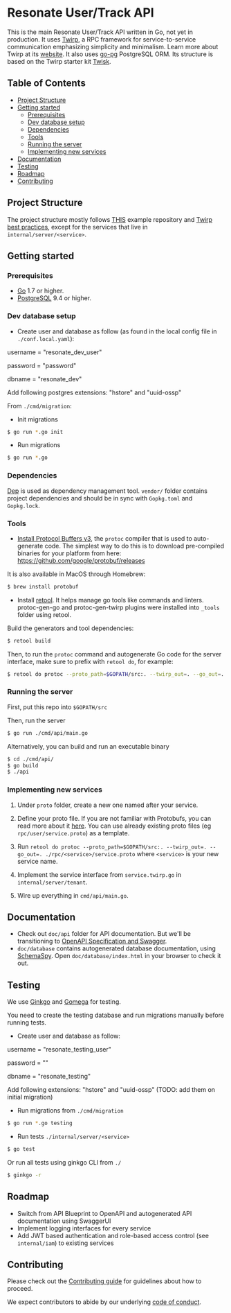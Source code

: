 # Resonate User/Track API

This is the main Resonate User/Track API written in Go, not yet in production.
It uses [Twirp](https://github.com/twitchtv/twirp), a RPC framework for service-to-service communication emphasizing simplicity and minimalism. Learn more about
Twirp at its [website](https://twitchtv.github.io/twirp/docs/intro.html).
It also uses [go-pg](https://github.com/go-pg/pg) PostgreSQL ORM.
Its structure is based on the Twirp starter kit [Twisk](https://github.com/ribice/twisk).

## Table of Contents
- [Project Structure](#project-structure)
- [Getting started](#getting-started)
    - [Prerequisites](#prerequisites)
    - [Dev database setup](#dev-database-setup)
    - [Dependencies](#dependencies)
    - [Tools](#tools)
    - [Running the server](#running-the-server)
    - [Implementing new services](#implementing-new-services)
- [Documentation](#documentation)
- [Testing](#testing)
- [Roadmap](#roadmap)
- [Contributing](#contributing)

## Project Structure

The project structure mostly follows [THIS](https://github.com/golang-standards/project-layout) example repository and [Twirp best practices](https://twitchtv.github.io/twirp/docs/best_practices.html), except for the services that live in `internal/server/<service>`.

## Getting started

### Prerequisites
- [Go](https://golang.org/) 1.7 or higher.
- [PostgreSQL](https://www.postgresql.org/) 9.4 or higher.

### Dev database setup

* Create user and database as follow (as found in the local config file in `./conf.local.yaml`):

username = "resonate_dev_user"

password = "password"

dbname = "resonate_dev"

Add following postgres extensions: "hstore" and "uuid-ossp"

From `./cmd/migration`:

* Init migrations

```sh
$ go run *.go init
```

* Run migrations

```sh
$ go run *.go
```

### Dependencies

[Dep](https://github.com/golang/dep) is used as dependency management tool.
`vendor/` folder contains project dependencies and should be in sync with `Gopkg.toml` and `Gopkg.lock`.

### Tools

* [Install Protocol Buffers v3](https://developers.google.com/protocol-buffers/docs/gotutorial),
the `protoc` compiler that is used to auto-generate code. The simplest way to do
this is to download pre-compiled binaries for your platform from here:
https://github.com/google/protobuf/releases

It is also available in MacOS through Homebrew:

```sh
$ brew install protobuf
```

* Install [retool](https://github.com/twitchtv/retool). It helps manage go tools like commands and linters.
protoc-gen-go and protoc-gen-twirp plugins were installed into `_tools` folder using retool.

Build the generators and tool dependencies:
```sh
$ retool build
```

Then, to run the `protoc` command and autogenerate Go code for the server interface, make sure to prefix with `retool do`, for example:
```sh
$ retool do protoc --proto_path=$GOPATH/src:. --twirp_out=. --go_out=. ./rpc/user/service.proto
```

### Running the server

First, put this repo into `$GOPATH/src`

Then, run the server
```sh
$ go run ./cmd/api/main.go
```

Alternatively, you can build and run an executable binary
```sh
$ cd ./cmd/api/
$ go build
$ ./api
```

### Implementing new services

1. Under `proto` folder, create a new one named after your service.

2. Define your proto file. If you are not familiar with Protobufs, you can read more about it [here](https://developers.google.com/protocol-buffers/docs/proto3). You can use already existing proto files (eg `rpc/user/service.proto`) as a template.

3. Run `retool do protoc --proto_path=$GOPATH/src:. --twirp_out=. --go_out=. ./rpc/<service>/service.proto` where `<service>` is your new service name.

4. Implement the service interface from `service.twirp.go` in `internal/server/tenant`.

5. Wire up everything in `cmd/api/main.go`.

## Documentation

- Check out `doc/api` folder for API documentation.
But we'll be transitioning to [OpenAPI Specification and Swagger](https://swagger.io/docs/specification/about/).
- `doc/database` contains autogenerated database documentation, using [SchemaSpy](http://schemaspy.org/). Open `doc/database/index.html` in your browser to check it out.

## Testing

We use [Ginkgo](https://onsi.github.io/ginkgo/) and [Gomega](https://onsi.github.io/gomega/) for testing.

You need to create the testing database and run migrations manually before running tests.

* Create user and database as follow:

username = "resonate_testing_user"

password = ""

dbname = "resonate_testing"

Add following extensions: "hstore" and "uuid-ossp" (TODO: add them on initial migration)

* Run migrations from `./cmd/migration`

```sh
$ go run *.go testing
```

* Run tests `./internal/server/<service>`

```sh
$ go test
```

Or run all tests using ginkgo CLI from `./`

```sh
$ ginkgo -r
```

## Roadmap

- Switch from API Blueprint to OpenAPI and autogenerated API documentation using SwaggerUI
- Implement logging interfaces for every service
- Add JWT based authentication and role-based access control (see `internal/iam`) to existing services

## Contributing

Please check out the [Contributing guide](CONTRIBUTING.md) for guidelines about how to proceed.

We expect contributors to abide by our underlying [code of conduct](CODE_OF_CONDUCT.md).
